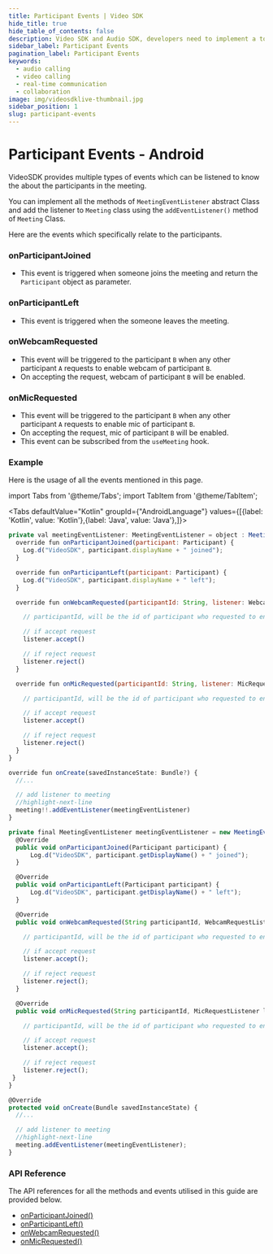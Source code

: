 ```yaml
---
title: Participant Events | Video SDK
hide_title: true
hide_table_of_contents: false
description: Video SDK and Audio SDK, developers need to implement a token server. This requires efforts on both the front-end and backend.
sidebar_label: Participant Events
pagination_label: Participant Events
keywords:
  - audio calling
  - video calling
  - real-time communication
  - collaboration
image: img/videosdklive-thumbnail.jpg
sidebar_position: 1
slug: participant-events
---
```


# Participant Events - Android

VideoSDK provides multiple types of events which can be listened to know the about the participants in the meeting.

You can implement all the methods of `MeetingEventListener` abstract Class and add the listener to `Meeting` class using the `addEventListener()` method of `Meeting` Class.

Here are the events which specifically relate to the participants.

### onParticipantJoined

- This event is triggered when someone joins the meeting and return the `Participant` object as parameter.

### onParticipantLeft

- This event is triggered when the someone leaves the meeting.

### onWebcamRequested

- This event will be triggered to the participant `B` when any other participant `A` requests to enable webcam of participant `B`.
- On accepting the request, webcam of participant `B` will be enabled.

### onMicRequested

- This event will be triggered to the participant `B` when any other participant `A` requests to enable mic of participant `B`.
- On accepting the request, mic of participant `B` will be enabled.
- This event can be subscribed from the `useMeeting` hook.

### Example

Here is the usage of all the events mentioned in this page.

import Tabs from '@theme/Tabs';
import TabItem from '@theme/TabItem';

<Tabs
defaultValue="Kotlin"
groupId={"AndroidLanguage"}
values={[{label: 'Kotlin', value: 'Kotlin'},{label: 'Java', value: 'Java'},]}>

<TabItem value="Kotlin">

```javascript
private val meetingEventListener: MeetingEventListener = object : MeetingEventListener() {
  override fun onParticipantJoined(participant: Participant) {
    Log.d("VideoSDK", participant.displayName + " joined");
  }

  override fun onParticipantLeft(participant: Participant) {
    Log.d("VideoSDK", participant.displayName + " left");
  }

  override fun onWebcamRequested(participantId: String, listener: WebcamRequestListener) {

    // participantId, will be the id of participant who requested to enable mic

    // if accept request
    listener.accept()

    // if reject request
    listener.reject()
  }

  override fun onMicRequested(participantId: String, listener: MicRequestListener) {

    // participantId, will be the id of participant who requested to enable mic

    // if accept request
    listener.accept()

    // if reject request
    listener.reject()
  }
}

override fun onCreate(savedInstanceState: Bundle?) {
  //...

  // add listener to meeting
  //highlight-next-line
  meeting!!.addEventListener(meetingEventListener)
}
```

</TabItem>

<TabItem value="Java">

```javascript
private final MeetingEventListener meetingEventListener = new MeetingEventListener() {
  @Override
  public void onParticipantJoined(Participant participant) {
      Log.d("VideoSDK", participant.getDisplayName() + " joined");
  }

  @Override
  public void onParticipantLeft(Participant participant) {
      Log.d("VideoSDK", participant.getDisplayName() + " left");
  }

  @Override
  public void onWebcamRequested(String participantId, WebcamRequestListener listener) {

    // participantId, will be the id of participant who requested to enable webcam

    // if accept request
    listener.accept();

    // if reject request
    listener.reject();
  }

  @Override
  public void onMicRequested(String participantId, MicRequestListener listener) {

    // participantId, will be the id of participant who requested to enable mic

    // if accept request
    listener.accept();

    // if reject request
    listener.reject();
 }
}

@Override
protected void onCreate(Bundle savedInstanceState) {
  //...

  // add listener to meeting
  //highlight-next-line
  meeting.addEventListener(meetingEventListener);
}
```

</TabItem>

</Tabs>

### API Reference

The API references for all the methods and events utilised in this guide are provided below.

- [onParticipantJoined()](/android/api/sdk-reference/meeting-class/meeting-event-listener-class#onparticipantjoined)
- [onParticipantLeft()](/android/api/sdk-reference/meeting-class/meeting-event-listener-class#onparticipantleft)
- [onWebcamRequested()](/android/api/sdk-reference/meeting-class/meeting-event-listener-class#onwebcamrequested)
- [onMicRequested()](/android/api/sdk-reference/meeting-class/meeting-event-listener-class#onmicrequested)
